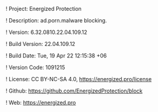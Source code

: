 ! Project: Energized Protection

! Description: ad.porn.malware blocking.

! Version: 6.32.0810.22.04.109.12

! Build Version: 22.04.109.12

! Build Date: Tue, 19 Apr 22 12:15:38 +06

! Version Code: 1091215

! License: CC BY-NC-SA 4.0, https://energized.pro/license

! Github: https://github.com/EnergizedProtection/block

! Web: https://energized.pro
